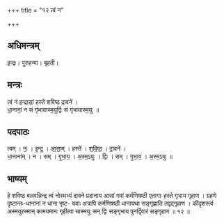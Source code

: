 +++
title = "१२ त्वं न"

+++
## अधिमन्त्रम्
इन्द्रः। पुरुहन्मा। बृहती।

## मन्त्रः
त्वं न॑ इन्द्रासां॒ हस्ते॑ शविष्ठ दा॒वने॑ ।  
धा॒नानां॒ न सं गृ॑भायास्म॒युर्द्विः सं गृ॑भायास्म॒युः ॥

## पदपाठः
त्वम् । नः॒ । इ॒न्द्र॒ । आ॒सा॒म् । हस्ते॑ । श॒वि॒ष्ठ॒ । दा॒वने॑ ।  
धा॒नाना॑म् । न । सम् । गृ॒भा॒य॒ । अ॒स्म॒ऽयुः । द्विः । सम् । गृ॒भा॒य॒ । अ॒स्म॒ऽयुः ॥

## भाष्यम्
हे शविष्ठ बलवन्निन्द्र त्वं नोस्मभ्यं दावने प्रदानाय आसां गवां कर्मणिषष्ठी एतागाः हस्ते गृभाय गृहाण । ग्रहणे दृष्टान्तः-धानानां न धाना भृष्ट- यवाः अत्रापि कर्मणिषष्ठी धानायथा सङ्गृह्णाति तद्वद्गृहाण । कीदृशस्त्वं अस्मयुरस्मान् कामयमानः गृहीत्वा चास्मयुः सन् द्विः सङ्गृभाय पुनर्द्विवारं सङ्गृहाण ॥ १२ ॥